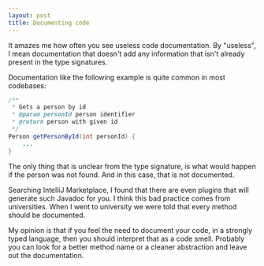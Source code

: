 ```yaml
---
layout: post
title: Documenting code
---
```


It amazes me how often you see useless code documentation.
By "useless", I mean documentation that doesn't add any information
that isn't already present in the type signatures.

Documentation like the following example is quite common in most
codebases:
```java
/**
 * Gets a person by id
 * @param personId person identifier
 * @return person with given id
 */
Person getPersonById(int personId) {
    ...
}
```
The only thing that is unclear from the type signature,
is what would happen if the person was not found. And in
this case, that is not documented.

Searching IntelliJ Marketplace, I found that there are even
plugins that will generate such Javadoc for you. I think
this bad practice comes from universities. When I went to
university we were told that every method should be documented.

My opinion is that if you feel the need to document your code,
in a strongly typed language, then you should interpret that
as a code smell. Probably you can look for a better method
name or a cleaner abstraction and leave out the documentation.
